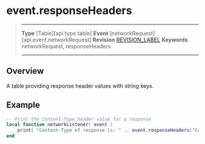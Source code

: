 # event.responseHeaders

> --------------------- ------------------------------------------------------------------------------------------
> __Type__              [Table][api.type.table]
> __Event__             [networkRequest][api.event.networkRequest]
> __Revision__          [REVISION_LABEL](REVISION_URL)
> __Keywords__          networkRequest, responseHeaders
> --------------------- ------------------------------------------------------------------------------------------

## Overview

A table providing response header values with string keys.


## Example

``````lua
-- Print the Content-Type header value for a response
local function networkListener( event )
	print( "Content-Type of response is: " .. event.responseHeaders["Content-Type"] )
end
``````